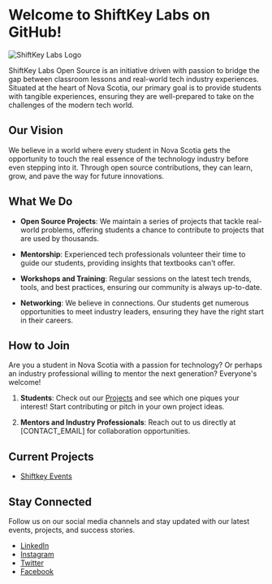 # Welcome to ShiftKey Labs on GitHub! 

![ShiftKey Labs Logo](https://shiftkeylabs.ca/wp-content/uploads/2019/09/Shiftkey-Labs-Logo-01-e1487284025704-1200x515.png)  

ShiftKey Labs Open Source is an initiative driven with passion to bridge the gap between classroom lessons and real-world tech industry experiences. Situated at the heart of Nova Scotia, our primary goal is to provide students with tangible experiences, ensuring they are well-prepared to take on the challenges of the modern tech world.

## Our Vision

We believe in a world where every student in Nova Scotia gets the opportunity to touch the real essence of the technology industry before even stepping into it. Through open source contributions, they can learn, grow, and pave the way for future innovations.

## What We Do

- **Open Source Projects**: We maintain a series of projects that tackle real-world problems, offering students a chance to contribute to projects that are used by thousands.

- **Mentorship**: Experienced tech professionals volunteer their time to guide our students, providing insights that textbooks can't offer.

- **Workshops and Training**: Regular sessions on the latest tech trends, tools, and best practices, ensuring our community is always up-to-date.

- **Networking**: We believe in connections. Our students get numerous opportunities to meet industry leaders, ensuring they have the right start in their careers.

## How to Join

Are you a student in Nova Scotia with a passion for technology? Or perhaps an industry professional willing to mentor the next generation? Everyone's welcome!

1. **Students**: Check out our [Projects](#) and see which one piques your interest! Start contributing or pitch in your own project ideas.

2. **Mentors and Industry Professionals**: Reach out to us directly at [CONTACT_EMAIL] for collaboration opportunities.

## Current Projects

- [Shiftkey Events](#)


## Stay Connected

Follow us on our social media channels and stay updated with our latest events, projects, and success stories.

- [LinkedIn](https://www.linkedin.com/company/shiftkeylabs/)
- [Instagram](https://www.instagram.com/shiftkeylabs/)
- [Twitter](https://twitter.com/shiftkeylabs)
- [Facebook](https://www.facebook.com/shiftkeylabs)


